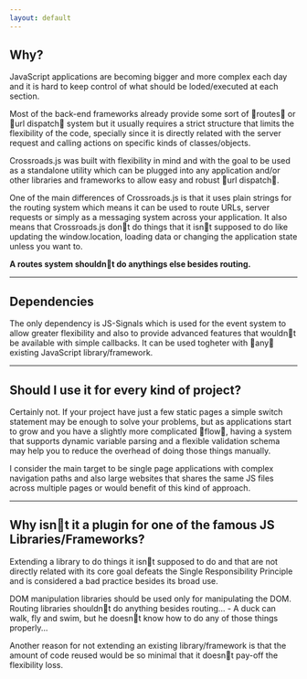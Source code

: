 ```yaml
---
layout: default
---
```



## Why? ##

JavaScript applications are becoming bigger and more complex each day and it is hard to keep control 
of what should be loded/executed at each section.

Most of the back-end frameworks already provide some sort of routes or url dispatch system but it usually requires 
a strict structure that limits the flexibility of the code, specially since it is directly related with the server request 
and calling actions on specific kinds of classes/objects.

Crossroads.js was built with flexibility in mind and with the goal to be used as a standalone utility which can be plugged 
into any application and/or other libraries and frameworks to allow easy and robust url dispatch.

One of the main differences of Crossroads.js is that it uses plain strings for the routing system which means it can be 
used to route URLs, server requests or simply as a messaging system across your application. It also means that 
Crossroads.js dont do things that it isnt supposed to do like updating the window.location, loading data or changing 
the application state unless you want to.

**A routes system shouldnt do anythings else besides routing.**


---


## Dependencies ##

The only dependency is JS-Signals which is used for the event 
system to allow greater flexibility and also to provide advanced features that wouldnt be available with simple callbacks. 
It can be used togheter with any existing JavaScript library/framework.


---


## Should I use it for every kind of project? ##

Certainly not. If your project have just a few static pages a simple switch statement may be enough to solve your 
problems, but as applications start to grow and you have a slightly more complicated flow, having a system that supports 
dynamic variable parsing and a flexible validation schema may help you to reduce the overhead of doing those things manually. 

I consider the main target to be single page applications with complex navigation paths and also large websites that shares 
the same JS files across multiple pages or would benefit of this kind of approach.


---


## Why isnt it a plugin for one of the famous JS Libraries/Frameworks? ##

Extending a library to do things it isnt supposed to do and that are not directly related with its core goal defeats 
the Single Responsibility Principle and is considered a bad practice besides its broad use.

DOM manipulation libraries should be used only for manipulating the DOM. Routing libraries shouldnt do anything 
besides routing... - A duck can walk, fly and swim, but he doesnt know how to do any of those things properly...

Another reason for not extending an existing library/framework is that the amount of code reused would be so minimal 
that it doesnt pay-off the flexibility loss.
